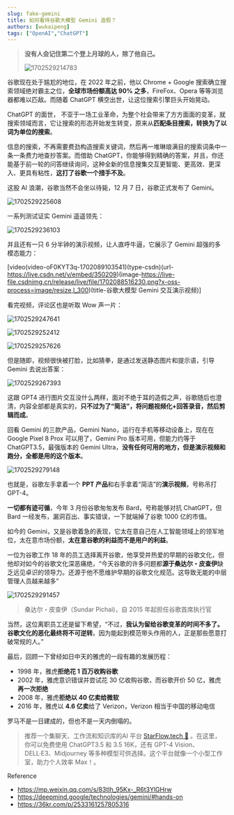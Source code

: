 ```yaml
---
slug: fake-gemini
title: 如何看待谷歌大模型 Gemini 造假？
authors: [wukaipeng]
tags: ["OpenAI","ChatGPT"]
---
```



> **没有人会记住第二个登上月球的人，除了他自己。**
>
> ![1702529214783](images/4080f7d2a1252d5bbdb705fc5d45369a0f982cd9b0617dc483a22eceb003efb8.png)  



谷歌现在处于尴尬的地位，在 2022 年之前，他以 Chrome + Google 搜索确立搜索领域绝对霸主之位，**全球市场份额高达 90% 之多**，FireFox、Opera 等等浏览器都难以匹敌。而随着 ChatGPT 横空出世，让这位搜索引擎巨头开始晃动。

ChatGPT 的面世， 不亚于一场工业革命，为整个社会带来了方方面面的变革，就搜索领域而言，它让搜索的形态开始发生转变，原来从**匹配条目搜索，转换为了以词为单位的搜索**。

信息的搜索，不再需要费劲构造搜索关键词，然后再一堆琳琅满目的搜索词条中一条一条费力地查抄答案。而借助 ChatGPT，你能够得到精确的答案，并且，你还能基于前一轮的问答继续询问，这种全新的信息搜集交互更智能、更高效、更深入、更具有粘性，**这打了谷歌一个措手不及**。


这股 AI 浪潮，谷歌当然不会坐以待毙，12 月 7 日，谷歌正式发布了 Gemini。

![1702529225608](images/d743e142f2886ea5061ecea327f0061ebcdb34a4d36081f8bed39bb28216822e.png)  

一系列测试证实 Gemini 遥遥领先：


![1702529236103](images/0dcd78917162a643125d964ee75492419031d4b9928b69072d3b307edbdff565.png)  


并且还有一只 6 分半钟的演示视频，让人直呼牛逼，它展示了 Gemini  超强的多模态能力：


[video(video-oF0KYT3q-1702089103541)(type-csdn)(url-https://live.csdn.net/v/embed/350209)(image-https://live-file.csdnimg.cn/release/live/file/1702088516230.png?x-oss-process=image/resize,l_300)(title-谷歌大模型 Gemini 交互演示视频)]


看完视频，评论区也是听取 Wow 声一片：

![1702529247641](images/2af6cd8dfb1cc8c4e01e5c0d102e378ce8f193eb71698657569362a73b36ea2f.png)  

![1702529252412](images/878a886526d61b57f29badca8afd6362de4f4b0052424e89f91e53a7f263f0b1.png)  

![1702529257626](images/2620e77470e0e5448f45b01741cff4c74c15a1b295bdcfba457bbb8d80d51b21.png)  

但是随即，视频很快被打脸，比如猜拳，是通过发送静态图片和提示语，引导 Gemini 去说出答案：

![1702529267393](images/1e420fe1379d00aaec29df9a05d7137c01ac5d1c88821574c155c03f10f81a4e.png)  


这跟 GPT4 进行图片交互没什么两样，面对不绝于耳的造假之声，谷歌随后也澄清，内容全部都是真实的，**只不过为了“简洁”，将问题视频化+回答录音，然后剪辑而成**。

回看 Gemini 的三款产品，Gemini Nano，运行在手机等移动设备上，现在在 Google  Pixel 8 Prox 可以用了，Gemini Pro 版本可用，但能力约等于 ChatGPT3.5，最强版本的 Gemini Ultra，**没有任何可用的地方，但是演示视频和跑分，全都是用的这个版本**。


![1702529279148](images/d18aa58e2e3804f82f12f728cbee155d86299990e4331c0be4009f72289d4027.png)  


也就是，谷歌左手拿着一个 **PPT 产品**和右手拿着“简洁”的**演示视频**，号称吊打 GPT-4。

**一切都有迹可循**，今年 3 月份谷歌匆匆发布 Bard，号称能够对抗 ChatGPT，但 Bard 一经发布，漏洞百出、事实错误，一下就端掉了谷歌 1000 亿的市值。

如今的 Gemini，又是谷歌着急的表现，它太在意自己在人工智能领域上的领军地位，太在意市场份额，**太在意谷歌的利益而不是用户的利益**。

一位为谷歌工作 18 年的员工选择离开谷歌，他享受并热爱的早期的谷歌文化，但他却对如今的谷歌文化深恶痛绝，“今天谷歌的许多问题都**源于桑达尔・皮查伊**缺乏远见卓识的领导力。还源于他不愿维护早期的谷歌文化规范。这导致无能的中层管理人员越来越多”


![1702529291457](images/0acfe9bf6a7cc9f9038d226bce467e8030716ab8ffbe677a539fa0c26e01a940.png)  


> 桑达尔・皮查伊（Sundar Pichai)，自 2015 年起担任谷歌首席执行官


当然，这位离职员工还是留下希望，“不过，**我认为留给谷歌变革的时间不多了。谷歌文化的恶化最终将不可逆转**。因为能起到模范带头作用的人，正是那些愿意打破常规的人。”



最后，回顾一下曾经如日中天的雅虎的一段有趣的发展历程：

- 1998 年，雅虎**拒绝花 1 百万收购谷歌**
- 2002 年，雅虎意识错误并尝试花 30 亿收购谷歌，而谷歌开价 50 亿，雅虎**再一次拒绝**
- 2008 年，雅虎**拒绝以 40 亿卖给微软**
- 2016 年，雅虎以 **4.6 亿卖**给了 Verizon，Verizon 相当于中国的移动电信


罗马不是一日建成的，但也不是一天内倒塌的。


> 推荐一个集聊天、工作流和知识库的AI 平台 [StarFlow.tech 🚀](http://starflow.tech) 。在这里，你可以免费使用 ChatGPT3.5 和 3.5 16K，还有 GPT-4 Vision、DELL·E3、Midjourney 等多种模型可供选择。这个平台就像一个小型工作室，助力个人效率 Max！。


Reference
- https://mp.weixin.qq.com/s/83tIh_95Kx-_R6t3YlGHrw
- https://deepmind.google/technologies/gemini/#hands-on
- https://36kr.com/p/2533161257805316